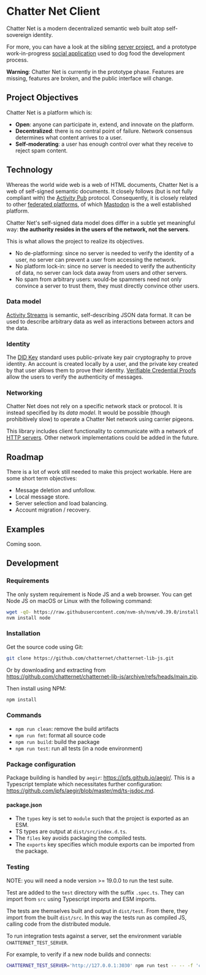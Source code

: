 # Chatter Net Client

Chatter Net is a modern decentralized semantic web built atop self-sovereign identity.

For more, you can have a look at the sibling [server project](https://github.com/chatternet/chatternet-server-http),
and a prototype work-in-progress [social application](https://www.conversely.social) used to dog food the development process.

**Warning**: Chatter Net is currently in the prototype phase.
Features are missing,
features are broken,
and the public interface will change.

## Project Objectives

Chatter Net is a platform which is:

- **Open**: anyone can participate in, extend, and innovate on the platform.
- **Decentralized**: there is no central point of failure. Network consensus determines what content arrives to a user.
- **Self-moderating**: a user has enough control over what they receive to reject spam content.

## Technology

Whereas the world wide web is a web of HTML documents,
Chatter Net is a web of self-signed semantic documents.
It closely follows (but is not fully compliant with) the [Activity Pub](https://www.w3.org/TR/activitypub/) protocol.
Consequently, it is closely related to other [federated platforms](https://fediverse.party/),
of which [Mastodon](https://joinmastodon.org/) is the a well established platform.

Chatter Net's self-signed data model does differ in a subtle yet meaningful way:
**the authority resides in the users of the network, not the servers**.

This is what allows the project to realize its objectives.

- No de-platforming: since no server is needed to verify the identity of a user, no server can prevent a user from accessing the network.
- No platform lock-in: since no server is needed to verify the authenticity of data, no server can lock data away from users and other servers.
- No spam from arbitrary users: would-be spammers need not only convince a server to trust them, they must directly convince other users.

### Data model

[Activity Streams](https://www.w3.org/ns/activitystreams) is semantic, self-describing JSON data format.
It can be used to describe arbitrary data as well as interactions between actors and the data.

### Identity

The [DID Key](https://github.com/digitalbazaar/did-method-key/) standard uses public-private key pair cryptography to prove identity.
An account is created locally by a user,
and the private key created by that user allows them to prove their identity.
[Verifiable Credential Proofs](https://w3c.github.io/vc-data-integrity/) allow the users to verify the authenticity of messages.

### Networking

Chatter Net does not rely on a specific network stack or protocol.
It is instead specified by its _data model_.
It would be possible (though prohibitively slow) to operate a Chatter Net network using carrier pigeons.

This library includes client functionality to communicate with a network of [HTTP servers](https://github.com/chatternet/chatternet-server-http/).
Other network implementations could be added in the future.

## Roadmap

There is a lot of work still needed to make this project workable. Here are some short term objectives:

- Message deletion and unfollow.
- Local message store.
- Server selection and load balancing.
- Account migration / recovery.

## Examples

Coming soon.

## Development

### Requirements

The only system requirement is Node JS and a web browser.
You can get Node JS on macOS or Linux with the following command:

```bash
wget -qO- https://raw.githubusercontent.com/nvm-sh/nvm/v0.39.0/install.sh | bash
nvm install node
```

### Installation

Get the source code using Git:

```bash
git clone https://github.com/chatternet/chatternet-lib-js.git
```

Or by downloading and extracting from
<https://github.com/chatternet/chatternet-lib-js/archive/refs/heads/main.zip>.

Then install using NPM:

```bash
npm install
```

### Commands

- `npm run clean`: remove the build artifacts
- `npm run fmt`: format all source code
- `npm run build`: build the package
- `npm run test`: run all tests (in a node environment)

### Package configuration

Package building is handled by `aegir`:
<https://ipfs.github.io/aegir/>.
This is a Typescript template which necessitates further configuration:
<https://github.com/ipfs/aegir/blob/master/md/ts-jsdoc.md>.

#### package.json

- The `types` key is set to `module` such that the project is exported as an ESM.
- TS types are output at `dist/src/index.d.ts`.
- The `files` key avoids packaging the compiled tests.
- The `exports` key specifies which module exports can be imported from the package.

### Testing

NOTE: you will need a node version >= 19.0.0 to run the test suite.

Test are added to the `test` directory with the suffix `.spec.ts`.
They can import from `src` using Typescript imports and ESM imports.

The tests are themselves built and output in `dist/test`.
From there, they import from the built `dist/src`.
In this way the tests run as compiled JS,
calling code from the distributed module.

To run integration tests against a server,
set the environment variable `CHATTERNET_TEST_SERVER`.

For example, to verify if a new node builds and connects:

```bash
CHATTERNET_TEST_SERVER='http://127.0.0.1:3030' npm run test -- -- -f 'chatter net builds new'
```
